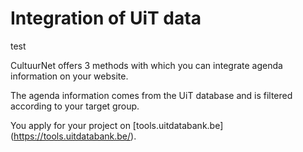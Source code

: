 ---
---

# Integration of UiT data
test

CultuurNet offers 3 methods with which you can integrate agenda information on your website.

The agenda information comes from the UiT database and is filtered according to your target group.

You apply for your project on [tools.uitdatabank.be] (https://tools.uitdatabank.be/).
